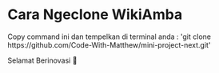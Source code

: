 <h1>
  Cara Ngeclone WikiAmba
</h1>
<p>
  Copy command ini dan tempelkan di terminal anda : 'git clone https://github.com/Code-With-Matthew/mini-project-next.git' 
</p>
<p>
  Selamat Berinovasi 🚀
</p>
